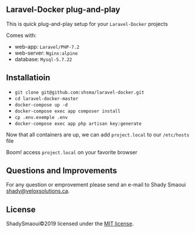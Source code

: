 ## Laravel-Docker plug-and-play

This is quick plug-and-play setup for your `Laravel-Docker` projects

Comes with:
- web-app: `Laravel/PHP-7.2`
- web-server: `Nginx:alpine`
- database: `Mysql-5.7.22`

## Installatioin
- `git clone git@github.com:shsma/laravel-docker.git`
- `cd laravel-docker-master`
- `docker-compose up -d`
- `docker-compose exec app composer install`
- `cp .env.exemple .env`
- `docker-compose exec app php artisan key:generate`

Now that all containers are up, we can add `project.local` to our `/etc/hosts` file

Boom! access `project.local` on your favorite browser

## Questions and Improvements

For any question or emprovement please send an e-mail to Shady Smaoui [shady@veloxsolutions.ca](mailto:shady@veloxsolutions.ca).

## License

ShadySmaoui©2019 licensed under the [MIT license](https://opensource.org/licenses/MIT).
